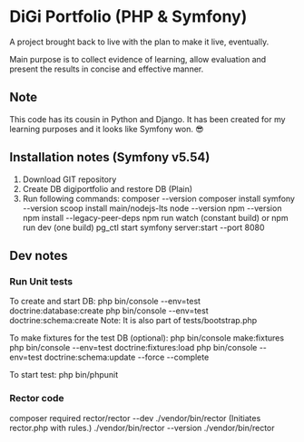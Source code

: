 # DiGi Portfolio (PHP & Symfony)

A project brought back to live with the plan to make it live, eventually.

Main purpose is to collect evidence of learning, allow evaluation and present the results in concise and effective manner.

## Note

This code has its cousin in Python and Django. It has been created for my learning purposes and it looks like Symfony won. 😎

## Installation notes (Symfony v5.54)

1. Download GIT repository
2. Create DB digiportfolio and restore DB (Plain)
3. Run following commands:
composer --version
composer install
symfony --version
scoop install main/nodejs-lts
node --version
npm --version
npm install --legacy-peer-deps
npm run watch (constant build) or npm run dev (one build)
pg_ctl start
symfony server:start --port 8080

## Dev notes

### Run Unit tests

To create and start DB:
php bin/console --env=test doctrine:database:create
php bin/console --env=test doctrine:schema:create
Note: It is also part of tests/bootstrap.php

To make fixtures for the test DB (optional):
php bin/console make:fixtures
php bin/console --env=test doctrine:fixtures:load
php bin/console --env=test doctrine:schema:update --force --complete

To start test:
php bin/phpunit

### Rector code

composer required rector/rector --dev
./vendor/bin/rector (Initiates rector.php with rules.)
./vendor/bin/rector --version
./vendor/bin/rector
